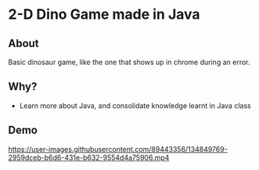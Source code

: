 # 2-D Dino Game made in Java


## About
Basic dinosaur game, like the one that shows up in chrome during an error.

## Why?

* Learn more about Java, and consolidate knowledge learnt in Java class

## Demo



https://user-images.githubusercontent.com/89443356/134849769-2959dceb-b6d6-431e-b632-9554d4a75906.mp4
